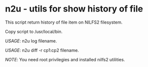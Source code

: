 # n2u - utils for show history of file

This script return history of file item on NILFS2 filesystem.

Copy script to /usr/local/bin.

*USAGE*: n2u log filename.

*USAGE*: n2u diff -r cp1:cp2  filename.

*NOTE*: You need root privilegies and installed nilfs2 utilities.

